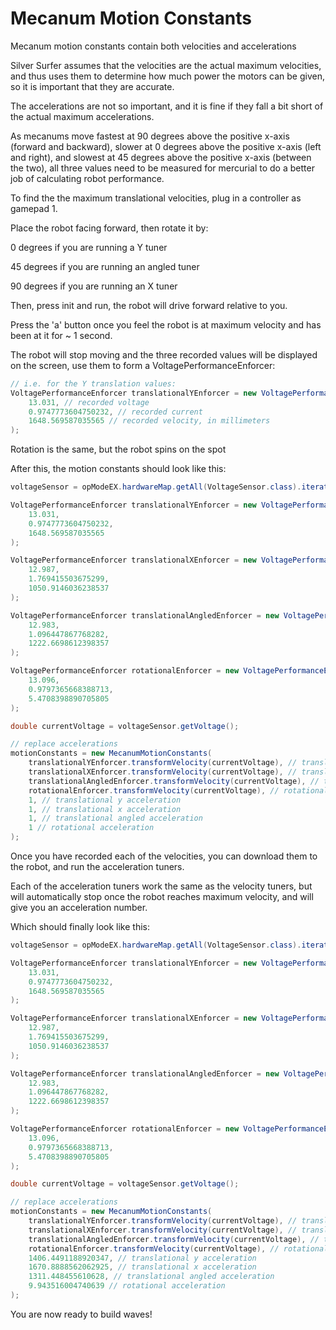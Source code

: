 # Mecanum Motion Constants

Mecanum motion constants contain both velocities and accelerations

Silver Surfer assumes that the velocities are the actual maximum velocities, and thus uses them to determine how much power the motors can be given, so it is important that they are accurate.

The accelerations are not so important, and it is fine if they fall a bit short of the actual maximum accelerations.

As mecanums move fastest at 90 degrees above the positive x-axis (forward and backward), slower at 0 degrees above the positive x-axis (left and right), and slowest at 45 degrees above the positive x-axis (between the two), all three values need to be measured for mercurial to do a better job of calculating robot performance.&#x20;

To find the the maximum translational velocities, plug in a controller as gamepad 1.

Place the robot facing forward, then rotate it by:

0 degrees if you are running a Y tuner

45 degrees if you are running an angled tuner

90 degrees if you are running an X tuner

Then, press init and run, the robot will drive forward relative to you.

Press the 'a' button once you feel the robot is at maximum velocity and has been at it for \~ 1 second.

The robot will stop moving and the three recorded values will be displayed on the screen, use them to form a VoltagePerformanceEnforcer:

```java
// i.e. for the Y translation values:
VoltagePerformanceEnforcer translationalYEnforcer = new VoltagePerformanceEnforcer(
    13.031, // recorded voltage
    0.9747773604750232, // recorded current
    1648.569587035565 // recorded velocity, in millimeters
);
```

Rotation is the same, but the robot spins on the spot

After this, the motion constants should look like this:

```java
voltageSensor = opModeEX.hardwareMap.getAll(VoltageSensor.class).iterator().next();

VoltagePerformanceEnforcer translationalYEnforcer = new VoltagePerformanceEnforcer(
    13.031,
    0.9747773604750232,
    1648.569587035565
);

VoltagePerformanceEnforcer translationalXEnforcer = new VoltagePerformanceEnforcer(
    12.987,
    1.769415503675299,
    1050.9146036238537
);

VoltagePerformanceEnforcer translationalAngledEnforcer = new VoltagePerformanceEnforcer(
    12.983,
    1.096447867768282,
    1222.6698612398357
);

VoltagePerformanceEnforcer rotationalEnforcer = new VoltagePerformanceEnforcer(
    13.096,
    0.9797365668388713,
    5.4708398890705805
);

double currentVoltage = voltageSensor.getVoltage();

// replace accelerations
motionConstants = new MecanumMotionConstants(
    translationalYEnforcer.transformVelocity(currentVoltage), // translational y velocity
    translationalXEnforcer.transformVelocity(currentVoltage), // translational x velocity
    translationalAngledEnforcer.transformVelocity(currentVoltage), // translational angled velocity
    rotationalEnforcer.transformVelocity(currentVoltage), // rotational velocity
    1, // translational y acceleration
    1, // translational x acceleration
    1, // translational angled acceleration
    1 // rotational acceleration
);

```

Once you have recorded each of the velocities, you can download them to the robot, and run the acceleration tuners.

Each of the acceleration tuners work the same as the velocity tuners, but will automatically stop once the robot reaches maximum velocity, and will give you an acceleration number.

Which should finally look like this:

```java
voltageSensor = opModeEX.hardwareMap.getAll(VoltageSensor.class).iterator().next();

VoltagePerformanceEnforcer translationalYEnforcer = new VoltagePerformanceEnforcer(
    13.031,
    0.9747773604750232,
    1648.569587035565
);

VoltagePerformanceEnforcer translationalXEnforcer = new VoltagePerformanceEnforcer(
    12.987,
    1.769415503675299,
    1050.9146036238537
);

VoltagePerformanceEnforcer translationalAngledEnforcer = new VoltagePerformanceEnforcer(
    12.983,
    1.096447867768282,
    1222.6698612398357
);

VoltagePerformanceEnforcer rotationalEnforcer = new VoltagePerformanceEnforcer(
    13.096,
    0.9797365668388713,
    5.4708398890705805
);

double currentVoltage = voltageSensor.getVoltage();

// replace accelerations
motionConstants = new MecanumMotionConstants(
    translationalYEnforcer.transformVelocity(currentVoltage), // translational y velocity
    translationalXEnforcer.transformVelocity(currentVoltage), // translational x velocity
    translationalAngledEnforcer.transformVelocity(currentVoltage), // translational angled velocity
    rotationalEnforcer.transformVelocity(currentVoltage), // rotational velocity
    1406.4491188920347, // translational y acceleration
    1670.8888562062925, // translational x acceleration
    1311.448455610628, // translational angled acceleration
    9.943516004740639 // rotational acceleration
);

```

You are now ready to build waves!
